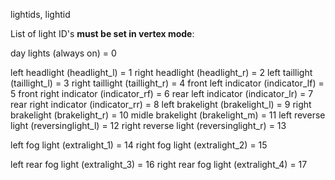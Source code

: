 lightids, lightid

List of light ID's **must be set in vertex mode**:

day lights (always on) = 0

left headlight (headlight_l) = 1
right headlight (headlight_r) = 2
left taillight (taillight_l) = 3
right taillight (taillight_r) = 4
front left indicator (indicator_lf) = 5
front right indicator (indicator_rf) = 6
rear left indicator (indicator_lr) = 7
rear right indicator (indicator_rr) = 8
left brakelight (brakelight_l) = 9
right brakelight (brakelight_r) = 10
midle brakelight (brakelight_m) = 11
left reverse light (reversinglight_l) = 12
right reverse light (reversinglight_r) = 13

left fog light (extralight_1) = 14
right fog light (extralight_2) = 15

left rear fog light (extralight_3) = 16
right rear fog light (extralight_4) = 17